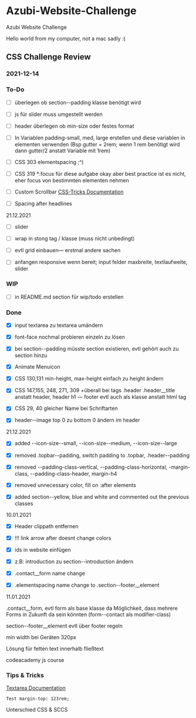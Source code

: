 # **Azubi-Website-Challenge**
Azubi Website Challenge

Hello world from my computer, not a mac sadly :(


## **CSS Challenge Review**
### **2021-12-14**



### **To-Do**

- [ ] überlegen ob section--padding klasse benötigt wird

- [ ] js für slider muss umgestellt werden

- [ ] header überlegen ob min-size oder festes format

- [ ] In Variablen padding-small, med, large erstellen und diese variablen in elementen verwenden (Bsp gutter = 2rem; wenn 1 rem benötigt wird dann gutter/2 anstatt Variable mit 1rem)

- [ ] CSS 303 elementspacing ;^)

- [ ] CSS 319 *:focus für diese aufgabe okay aber best practice ist es nicht, eher focus von bestimmten elementen nehmen

- [ ] Custom Scrollbar [CSS-Tricks Documentation](https://css-tricks.com/almanac/properties/s/scrollbar/)

- [ ] Spacing after headlines

21.12.2021

- [ ] slider 

- [ ] wrap in stong tag / klasse (muss nicht unbedingt) 

- [ ] evtl grid einbauen— erstmal andere sachen


- [ ] anfangen responsive wenn bereit;
input felder maxbreite, textlaufweite, slider

### **WIP**

- [ ] in README.md section für wip/todo erstellen



### **Done**

- [x] input textarea zu textarea umändern

- [x] font-face nochmal probieren einzeln zu lösen

- [x] bei section--padding müsste section existieren, evtl gehört auch zu section hinzu

- [x] Animate Menuicon  

- [x] CSS 130,131 min-height, max-height einfach zu height ändern

- [x] CSS 147,155, 248, 271, 309 +überall bei tags .header .header__title anstatt header, header h1 — footer evtl auch als klasse anstatt html tag

- [x] CSS 29, 40 gleicher Name bei Schriftarten

- [x] header--image top 0 zu bottom 0 ändern im header 

21.12.2021
- [x] added --icon-size--small, --icon-size--medium, --icon-size--large


- [x] removed .topbar--padding, switch padding to .topbar, .header--padding

- [x] removed --padding-class-vertical, --padding-class-horizontal, -margin-class, --padding-class-header, margin-h4

- [x] removed unnecessary color, fill on :after elements

- [x] added section--yellow, blue and white and commented out the previous classes

10.01.2021

- [x] Header clippath entfernen

- [x] !!! link arrow after doesnt change colors

- [x] ids in website einfügen

- [x] z.B: introduction zu section--introduction ändern

- [x] .contact__form name change

- [x] .elementspacing name change to .section--footer__element

11.01.2021

.contact__form, evtl form als base klasse da Möglichkeit, dass mehrere Forms in Zukunft da sein könnten (form--contact als modifier-class)

section--footer__element evtl über footer regeln

min width bei Geräten 320px

Lösung für fetten text innerhalb fließtext

codeacademy js course

### **Tips & Tricks**

[Textarea Documentation](https://developer.mozilla.org/en-US/docs/Web/HTML/Element/textarea)

```Test margin-top: 123rem;```

Unterschied CSS & SCCS